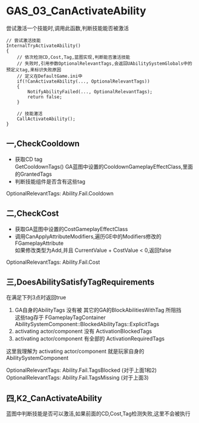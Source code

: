 # GAS_03_CanActivateAbility
尝试激活一个技能时,调用此函数,判断技能能否被激活  
```
// 尝试激活技能
InternalTryActivateAbility()
{
	// 依次检测CD,Cost,Tag,蓝图实现,判断能否激活技能
	// 失败时,引用参数OptionalRelevantTags,会返回UAbilitySystemGlobals中的预定义tag,来标识失败原因
	// 定义在DefaultGame.ini中
	if(!CanActivateAbility(..., OptionalRelevantTags))
	{
		NotifyAbilityFailed(..., OptionalRelevantTags);
		return false;
	}
	
	// 技能激活
	CallActivateAbility();
}
```

## 一,CheckCooldown
+ 获取CD tag  
GetCooldownTags() GA蓝图中设置的CooldownGameplayEffectClass,里面的GrantedTags
+ 判断技能组件是否含有这些tag  

OptionalRelevantTags: Ability.Fail.Cooldown  

## 二,CheckCost
+ 获取GA蓝图中设置的CostGameplayEffectClass  
+ 调用CanApplyAttributeModifiers,遍历GE中的Modifiers修改的FGameplayAttribute  
如果修改类型为Add,并且 CurrentValue + CostValue < 0,返回false

OptionalRelevantTags: Ability.Fail.Cost  

## 三,DoesAbilitySatisfyTagRequirements
在满足下列3点时返回true  
1. GA自身的AbilityTags 没有被 其它的GA的BlockAbilitiesWithTag 所阻挡  
	这些tag存于 FGameplayTagContainer  AbilitySystemComponent::BlockedAbilityTags::ExplicitTags  
2. activating actor/component 没有 ActivationBlockedTags  
3. activating actor/component 有全部的 ActivationRequiredTags  

这里我理解为 activating actor/component 就是玩家自身的 AbilitySystemComponent  

OptionalRelevantTags: Ability.Fail.TagsBlocked (对于上面1和2)  
OptionalRelevantTags: Ability.Fail.TagsMissing (对于上面3)  

## 四,K2_CanActivateAbility
蓝图中判断技能是否可以激活,如果前面的CD,Cost,Tag检测失败,这里不会被执行  

